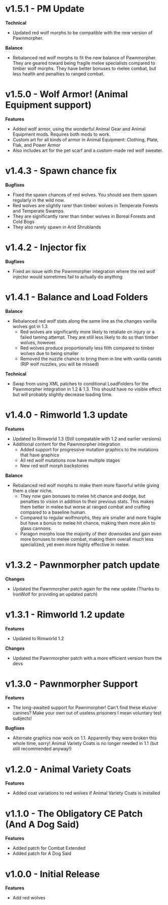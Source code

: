 # v1.5.1 - PM Update
**Technical**
- Updated red wolf morphs to be compatible with the new version of Pawnmorpher.

**Balance**
- Rebalanced red wolf morphs to fit the new balance of Pawnmorpher.  They are geared toward being fragile melee specialists compared to timber wolf morphs.  They have better bonuses to melee combat, but less health and penalties to ranged combat.

# v1.5.0 - Wolf Armor! (Animal Equipment support)
**Features**
- Added wolf armor, using the wonderful Animal Gear and Animal Equipment mods.  Requires both mods to work.
- Custom art for all kinds of armor in Animal Equipment:  Clothing, Plate, Flak, and Power Armor
- Also includes art for the pet scarf and a custom-made red wolf sweater.


# v1.4.3 - Spawn chance fix
**Bugfixes**
- Fixed the spawn chances of red wolves.  You should see them spawn regularly in the wild now.
- Red wolves are slightly rarer than timber wolves in Temperate Forests and Temperate Swamps
- They are significantly rarer than timber wolves in Boreal Forests and Cold Bogs
- They also rarely spawn in Arid Shrublands


# v1.4.2 - Injector fix
**Bugfixes**
- Fixed an issue with the Pawnmorpher integration where the red wolf injector would sometimes fail to actually do anything


# v1.4.1 - Balance and Load Folders
**Balance**
- Rebalanced red wolf stats along the same line as the changes vanilla wolves got in 1.3
  - Red wolves are significantly more likely to retaliate on injury or a failed taming attempt.  They are still less likely to do so than timber wolves, however.
  - Red wolves produce proportionally less filth compared to timber wolves due to being smaller
  - Removed the nuzzle chance to bring them in line with vanilla canids (RIP wolf nuzzles, you will be missed)

**Technical**
- Swap from using XML patches to conditional LoadFolders for the Pawnmorpher integration in 1.2 & 1.3.  This should have no visible effect but will probably slightly decrease loading time.


# v1.4.0 - Rimworld 1.3 update
**Features**
- Updated to Rimworld 1.3 (Still compatable with 1.2 and earlier versions)
- Additional content for the Pawnmorpher integration
  - Added support for progressive mutation graphics to the mutations that have graphics
  - All red wolf mutations now have multiple stages
  - New red wolf morph backstories
  
**Balance**
- Rebalanced red wolf morphs to make them more flavorful while giving them a clear niche.
  - They now gain bonuses to melee hit chance and dodge, but penalties to vision in addition to their previous stats.  This makes them better in melee but worse at ranged combat and crafting compared to a baseline human.
  - Compared to regular wolfmorphs, they are smaller and more fragile but have a bonus to melee hit chance, making them more akin to glass cannons.
  - Paragon morphs lose the majority of their downsides and gain even more bonuses to melee combat, making them overall much less specialized, yet even more highly effective in melee.
  


# v1.3.2 - Pawnmorpher patch update
**Changes**
- Updated the Pawnmorpher patch again for the new update (Thanks to IronWolf for providing an updated patch)


# v1.3.1 - Rimworld 1.2 update
**Features**
- Updated to Rimworld 1.2

**Changes**
- Updated the Pawnmorpher patch with a more efficient version from the devs


# v1.3.0 - Pawnmorpher Support
**Features**
- The long-awaited support for Pawnmorpher!  Can't find these elusive canines?  Make your own out of useless prisoners I mean voluntary test subjects!

**Bugfixes**
- Alternate graphics now work on 1.1.  Apparently they were broken this whole time, sorry!
  Animal Variety Coats is no longer needed in 1.1 (but still recommended anyway!)


# v1.2.0 - Animal Variety Coats
**Features**
- Added coat variations to red wolves if Animal Variety Coats is installed


# v1.1.0 - The Obligatory CE Patch (And A Dog Said)
**Features**
- Added patch for Combat Extended
- Added patch for A Dog Said


# v1.0.0 - Initial Release
**Features**
- Add red wolves
